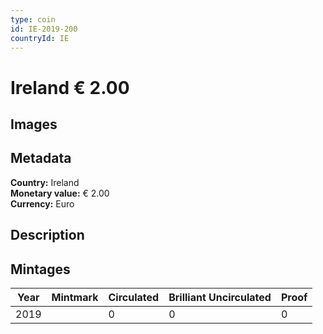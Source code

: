 ```yaml
---
type: coin
id: IE-2019-200
countryId: IE
---
```


# Ireland € 2.00

## Images


## Metadata

**Country:** Ireland\
**Monetary value:** € 2.00\
**Currency:** Euro

## Description


## Mintages
| Year | Mintmark | Circulated | Brilliant Uncirculated | Proof |
| ---- | -------- | ---------- | ---------------------- | ----- |
| 2019 |  | 0| 0 | 0 |

